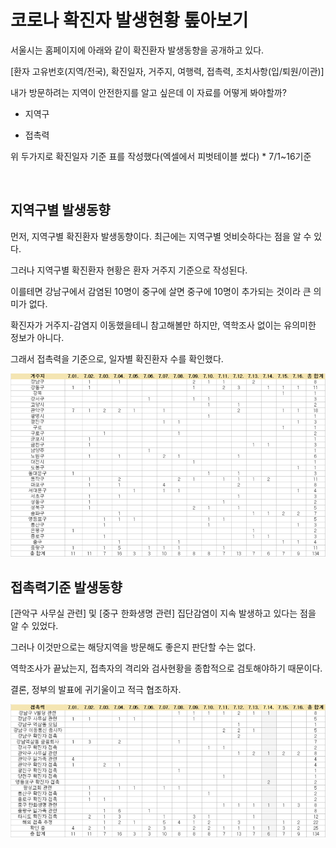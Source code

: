 # 코로나 확진자 발생현황 톺아보기

서울시는 홈페이지에 아래와 같이 확진환자 발생동향을 공개하고 있다.

[환자 고유번호(지역/전국), 확진일자, 거주지, 여행력, 접촉력, 조치사항(입/퇴원/이관)]

내가 방문하려는 지역이 안전한지를 알고 싶은데 이 자료를 어떻게 봐야할까?

- 지역구

- 접촉력

위 두가지로 확진일자 기준 표를 작성했다(엑셀에서 피벗테이블 썼다) * 7/1~16기준

​
## 지역구별 발생동향

먼저, 지역구별 확진환자 발생동향이다. 최근에는 지역구별 엇비슷하다는 점을 알 수 있다.

그러나 지역구별 확진환자 현황은 환자 거주지 기준으로 작성된다. 

이를테면 강남구에서 감염된 10명이 중구에 살면 중구에 10명이 추가되는 것이라 큰 의미가 없다.

확진자가 거주지-감염지 이동했을테니 참고해볼만 하지만, 역학조사 없이는 유의미한 정보가 아니다.

그래서 접촉력을 기준으로, 일자별 확진환자 수를 확인했다.

![](../img/corona.jpg)


## 접촉력기준 발생동향

[관악구 사무실 관련] 및 [중구 한화생명 관련] 집단감염이 지속 발생하고 있다는 점을 알 수 있었다.

그러나 이것만으로는 해당지역을 방문해도 좋은지 판단할 수는 없다.

역학조사가 끝났는지, 접촉자의 격리와 검사현황을 종합적으로 검토해야하기 때문이다.

결론, 정부의 발표에 귀기울이고 적극 협조하자.

![](../img/corona2.jpg)
